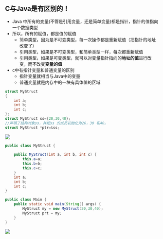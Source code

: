 ## C与Java是有区别的！

* Java 中所有的变量(不管是引用变量，还是简单变量)都是指针，指针的值指向一个数据类型
* 所以，所有的赋值，都是值的赋值
  * 简单类型，因为是不可变类型，每一次操作都是重新赋值（把指针的地址改变了）
  * 引用类型，如果是不可变类型，和简单类型一样，每次都重新赋值
  * 引用类型，如果是可变类型，就可以对变量指针指向的**地址的值**进行改变，而不改变**变量的值**
* c中有指针变量和普通变量的区别
  * 指针变量就相当与Java中的变量
  * 普通变量就是内存中的一块有具体值的区域

```c
struct MyStruct
{
	int a;
	int b;
	int c;
};
struct MyStruct ss={20,30,40};
//声明了结构对象ss，并把ss 的成员初始化为20，30 和40。
struct MyStruct *ptr=&ss;
```

![](.\img\c的地址定义图.png)

```java
public class MyStruct {
    
    public MyStruct(int a, int b, int c) {
        this.a=a;
        this.b=b;
        this.c=c;
    }
    int a;
    int b;
    int c;
}

public class Main {
    public static void main(String[] args) {
        MyStruct my = new MyStruct(20,30,40);
        MyStruct prt = my;
    }
}
```

![](.\img\java的地址定义图.png)



